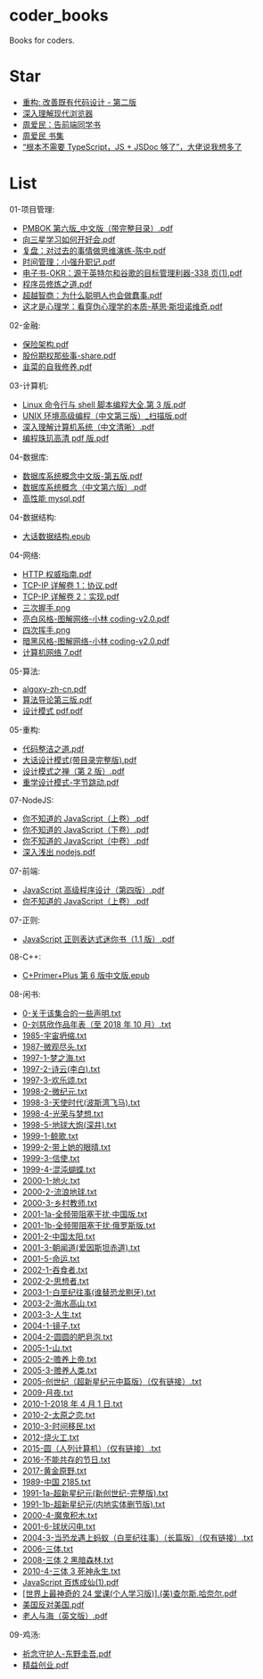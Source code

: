 # coder_books

Books for coders.

# Star

- [重构: 改善既有代码设计 - 第二版](https://book-refactoring2.ifmicro.com/docs/)
- [深入理解现代浏览器](https://github.com/hax/360-w3c/blob/master/articles/20190605_%E6%B7%B1%E5%85%A5%E7%90%86%E8%A7%A3%E7%8E%B0%E4%BB%A3%E6%B5%8F%E8%A7%88%E5%99%A8.md)
- [周爱民：告前端同学书](https://mp.weixin.qq.com/s?__biz=MzI3NTM5NDgzOA==&mid=2247514258&idx=1&sn=15da5081f310fbb1302e098ea68c0706&chksm=eb0780ebdc7009fd458befdd75280dfd3560aa4d6f8c382b45d2429c3ff7cfab944d3240e8b8#rd)
- [周爱民 书集](https://weread.qq.com/web/search/books?author=%E5%91%A8%E7%88%B1%E6%B0%91)
- [“根本不需要 TypeScript，JS + JSDoc 够了”，大佬说我想多了](https://my.oschina.net/u/6852546/blog/10114672)

# List

01-项目管理:

- [PMBOK 第六版\_中文版（带完整目录）.pdf](./01-项目管理/PMBOK第六版_中文版（带完整目录）.pdf)
- [向三星学习如何开好会.pdf](./01-项目管理/向三星学习如何开好会.pdf)
- [复盘：对过去的事情做思维演练-陈中.pdf](./01-项目管理/复盘：对过去的事情做思维演练-陈中.pdf)
- [时间管理：小强升职记.pdf](./01-项目管理/时间管理：小强升职记.pdf)
- [电子书-OKR：源于英特尔和谷歌的目标管理利器-338 页(1).pdf](<./01-项目管理/电子书-OKR：源于英特尔和谷歌的目标管理利器-338页(1).pdf>)
- [程序员修炼之道.pdf](./01-项目管理/程序员修炼之道.pdf)
- [超越智商：为什么聪明人也会做蠢事.pdf](./01-项目管理/超越智商：为什么聪明人也会做蠢事.pdf)
- [这才是心理学：看穿伪心理学的本质-基思·斯坦诺维奇.pdf](./01-项目管理/这才是心理学：看穿伪心理学的本质-基思·斯坦诺维奇.pdf)

02-金融:

- [保险架构.pdf](./02-金融/保险架构.pdf)
- [股份期权那些事-share.pdf](./02-金融/股份期权那些事-share.pdf)
- [韭菜的自我修养.pdf](./02-金融/韭菜的自我修养.pdf)

03-计算机:

- [Linux 命令行与 shell 脚本编程大全.第 3 版.pdf](./03-计算机/Linux命令行与shell脚本编程大全.第3版.pdf)
- [UNIX 环境高级编程（中文第三版）\_扫描版.pdf](./03-计算机/UNIX环境高级编程（中文第三版）_扫描版.pdf)
- [深入理解计算机系统（中文清晰）.pdf](./03-计算机/深入理解计算机系统（中文清晰）.pdf)
- [编程珠玑高清 pdf 版.pdf](./03-计算机/编程珠玑高清pdf版.pdf)

04-数据库:

- [数据库系统概念中文版-第五版.pdf](./04-数据库/数据库系统概念中文版-第五版.pdf)
- [数据库系统概念（中文第六版）.pdf](./04-数据库/数据库系统概念（中文第六版）.pdf)
- [高性能 mysql.pdf](./04-数据库/高性能mysql.pdf)

04-数据结构:

- [大话数据结构.epub](./04-数据结构/大话数据结构.epub)

04-网络:

- [HTTP 权威指南.pdf](./04-网络/HTTP权威指南.pdf)
- [TCP-IP 详解卷 1：协议.pdf](./04-网络/TCP-IP详解卷1：协议.pdf)
- [TCP-IP 详解卷 2：实现.pdf](./04-网络/TCP-IP详解卷2：实现.pdf)
- [三次握手.png](./04-网络/三次握手.png)
- [亮白风格-图解网络-小林 coding-v2.0.pdf](./04-网络/亮白风格-图解网络-小林coding-v2.0.pdf)
- [四次挥手.png](./04-网络/四次挥手.png)
- [暗黑风格-图解网络-小林 coding-v2.0.pdf](./04-网络/暗黑风格-图解网络-小林coding-v2.0.pdf)
- [计算机网络 7.pdf](./04-网络/计算机网络7.pdf)

05-算法:

- [algoxy-zh-cn.pdf](./05-算法/algoxy-zh-cn.pdf)
- [算法导论第三版.pdf](./05-算法/算法导论第三版.pdf)
- [设计模式 pdf.pdf](./05-算法/设计模式pdf.pdf)

05-重构:

- [代码整洁之道.pdf](./05-重构/代码整洁之道.pdf)
- [大话设计模式(带目录完整版).pdf](<./05-重构/大话设计模式(带目录完整版).pdf>)
- [设计模式之禅（第 2 版）.pdf](./05-重构/设计模式之禅（第2版）.pdf)
- [重学设计模式-字节跳动.pdf](./05-重构/重学设计模式-字节跳动.pdf)

07-NodeJS:

- [你不知道的 JavaScript（上卷）.pdf](./07-NodeJS/你不知道的JavaScript（上卷）.pdf)
- [你不知道的 JavaScript（下卷）.pdf](./07-NodeJS/你不知道的JavaScript（下卷）.pdf)
- [你不知道的 JavaScript（中卷）.pdf](./07-NodeJS/你不知道的JavaScript（中卷）.pdf)
- [深入浅出 nodejs.pdf](./07-NodeJS/深入浅出nodejs.pdf)

07-前端:

- [JavaScript 高级程序设计（第四版）.pdf](./07-前端/JavaScript高级程序设计（第四版）.pdf)
- [你不知道的 JavaScript（上卷）.pdf](./07-前端/你不知道的JavaScript（上卷）.pdf)

07-正则:

- [JavaScript 正则表达式迷你书（1.1 版）.pdf](./07-正则/JavaScript正则表达式迷你书（1.1版）.pdf)

08-C++:

- [C+Primer+Plus 第 6 版中文版.epub](./08-C++/C+Primer+Plus第6版中文版.epub)

08-闲书:

- [0-关于该集合的一些声明.txt](./08-闲书/0-刘慈欣作品年表（至2018年10月）/0-关于该集合的一些声明.txt)
- [0-刘慈欣作品年表（至 2018 年 10 月）.txt](./08-闲书/0-刘慈欣作品年表（至2018年10月）/0-刘慈欣作品年表（至2018年10月）.txt)
- [1985-宇宙坍缩.txt](./08-闲书/0-刘慈欣作品年表（至2018年10月）/中短篇（42篇）/1985-宇宙坍缩.txt)
- [1987-微观尽头.txt](./08-闲书/0-刘慈欣作品年表（至2018年10月）/中短篇（42篇）/1987-微观尽头.txt)
- [1997-1-梦之海.txt](./08-闲书/0-刘慈欣作品年表（至2018年10月）/中短篇（42篇）/1997-1-梦之海.txt)
- [1997-2-诗云(李白).txt](<./08-闲书/0-刘慈欣作品年表（至2018年10月）/中短篇（42篇）/1997-2-诗云(李白).txt>)
- [1997-3-欢乐颂.txt](./08-闲书/0-刘慈欣作品年表（至2018年10月）/中短篇（42篇）/1997-3-欢乐颂.txt)
- [1998-2-微纪元.txt](./08-闲书/0-刘慈欣作品年表（至2018年10月）/中短篇（42篇）/1998-2-微纪元.txt)
- [1998-3-天使时代(波斯湾飞马).txt](<./08-闲书/0-刘慈欣作品年表（至2018年10月）/中短篇（42篇）/1998-3-天使时代(波斯湾飞马).txt>)
- [1998-4-光荣与梦想.txt](./08-闲书/0-刘慈欣作品年表（至2018年10月）/中短篇（42篇）/1998-4-光荣与梦想.txt)
- [1998-5-地球大炮(深井).txt](<./08-闲书/0-刘慈欣作品年表（至2018年10月）/中短篇（42篇）/1998-5-地球大炮(深井).txt>)
- [1999-1-鲸歌.txt](./08-闲书/0-刘慈欣作品年表（至2018年10月）/中短篇（42篇）/1999-1-鲸歌.txt)
- [1999-2-带上她的眼晴.txt](./08-闲书/0-刘慈欣作品年表（至2018年10月）/中短篇（42篇）/1999-2-带上她的眼晴.txt)
- [1999-3-信使.txt](./08-闲书/0-刘慈欣作品年表（至2018年10月）/中短篇（42篇）/1999-3-信使.txt)
- [1999-4-混沌蝴蝶.txt](./08-闲书/0-刘慈欣作品年表（至2018年10月）/中短篇（42篇）/1999-4-混沌蝴蝶.txt)
- [2000-1-地火.txt](./08-闲书/0-刘慈欣作品年表（至2018年10月）/中短篇（42篇）/2000-1-地火.txt)
- [2000-2-流浪地球.txt](./08-闲书/0-刘慈欣作品年表（至2018年10月）/中短篇（42篇）/2000-2-流浪地球.txt)
- [2000-3-乡村教师.txt](./08-闲书/0-刘慈欣作品年表（至2018年10月）/中短篇（42篇）/2000-3-乡村教师.txt)
- [2001-1a-全频带阻塞干扰·中国版.txt](./08-闲书/0-刘慈欣作品年表（至2018年10月）/中短篇（42篇）/2001-1a-全频带阻塞干扰·中国版.txt)
- [2001-1b-全频带阻塞干扰·俄罗斯版.txt](./08-闲书/0-刘慈欣作品年表（至2018年10月）/中短篇（42篇）/2001-1b-全频带阻塞干扰·俄罗斯版.txt)
- [2001-2-中国太阳.txt](./08-闲书/0-刘慈欣作品年表（至2018年10月）/中短篇（42篇）/2001-2-中国太阳.txt)
- [2001-3-朝闻道(爱因斯坦赤道).txt](<./08-闲书/0-刘慈欣作品年表（至2018年10月）/中短篇（42篇）/2001-3-朝闻道(爱因斯坦赤道).txt>)
- [2001-5-命运.txt](./08-闲书/0-刘慈欣作品年表（至2018年10月）/中短篇（42篇）/2001-5-命运.txt)
- [2002-1-吞食者.txt](./08-闲书/0-刘慈欣作品年表（至2018年10月）/中短篇（42篇）/2002-1-吞食者.txt)
- [2002-2-思想者.txt](./08-闲书/0-刘慈欣作品年表（至2018年10月）/中短篇（42篇）/2002-2-思想者.txt)
- [2003-1-白垩纪往事(谁替恐龙剔牙).txt](<./08-闲书/0-刘慈欣作品年表（至2018年10月）/中短篇（42篇）/2003-1-白垩纪往事(谁替恐龙剔牙).txt>)
- [2003-2-海水高山.txt](./08-闲书/0-刘慈欣作品年表（至2018年10月）/中短篇（42篇）/2003-2-海水高山.txt)
- [2003-3-人生.txt](./08-闲书/0-刘慈欣作品年表（至2018年10月）/中短篇（42篇）/2003-3-人生.txt)
- [2004-1-镜子.txt](./08-闲书/0-刘慈欣作品年表（至2018年10月）/中短篇（42篇）/2004-1-镜子.txt)
- [2004-2-圆圆的肥皂泡.txt](./08-闲书/0-刘慈欣作品年表（至2018年10月）/中短篇（42篇）/2004-2-圆圆的肥皂泡.txt)
- [2005-1-山.txt](./08-闲书/0-刘慈欣作品年表（至2018年10月）/中短篇（42篇）/2005-1-山.txt)
- [2005-2-赡养上帝.txt](./08-闲书/0-刘慈欣作品年表（至2018年10月）/中短篇（42篇）/2005-2-赡养上帝.txt)
- [2005-3-赡养人类.txt](./08-闲书/0-刘慈欣作品年表（至2018年10月）/中短篇（42篇）/2005-3-赡养人类.txt)
- [2005-创世纪（超新星纪元中篇版）（仅有链接）.txt](./08-闲书/0-刘慈欣作品年表（至2018年10月）/中短篇（42篇）/2005-创世纪（超新星纪元中篇版）（仅有链接）.txt)
- [2009-月夜.txt](./08-闲书/0-刘慈欣作品年表（至2018年10月）/中短篇（42篇）/2009-月夜.txt)
- [2010-1-2018 年 4 月 1 日.txt](./08-闲书/0-刘慈欣作品年表（至2018年10月）/中短篇（42篇）/2010-1-2018年4月1日.txt)
- [2010-2-太原之恋.txt](./08-闲书/0-刘慈欣作品年表（至2018年10月）/中短篇（42篇）/2010-2-太原之恋.txt)
- [2010-3-时间移民.txt](./08-闲书/0-刘慈欣作品年表（至2018年10月）/中短篇（42篇）/2010-3-时间移民.txt)
- [2012-烧火工.txt](./08-闲书/0-刘慈欣作品年表（至2018年10月）/中短篇（42篇）/2012-烧火工.txt)
- [2015-圆（人列计算机）（仅有链接）.txt](./08-闲书/0-刘慈欣作品年表（至2018年10月）/中短篇（42篇）/2015-圆（人列计算机）（仅有链接）.txt)
- [2016-不能共存的节日.txt](./08-闲书/0-刘慈欣作品年表（至2018年10月）/中短篇（42篇）/2016-不能共存的节日.txt)
- [2017-黄金原野.txt](./08-闲书/0-刘慈欣作品年表（至2018年10月）/中短篇（42篇）/2017-黄金原野.txt)
- [1989-中国 2185.txt](./08-闲书/0-刘慈欣作品年表（至2018年10月）/长篇（9篇）/1989-中国2185.txt)
- [1991-1a-超新星纪元(新创世纪-完整版).txt](<./08-闲书/0-刘慈欣作品年表（至2018年10月）/长篇（9篇）/1991-1a-超新星纪元(新创世纪-完整版).txt>)
- [1991-1b-超新星纪元(内地实体删节版).txt](<./08-闲书/0-刘慈欣作品年表（至2018年10月）/长篇（9篇）/1991-1b-超新星纪元(内地实体删节版).txt>)
- [2000-4-魔鬼积木.txt](./08-闲书/0-刘慈欣作品年表（至2018年10月）/长篇（9篇）/2000-4-魔鬼积木.txt)
- [2001-6-球状闪电.txt](./08-闲书/0-刘慈欣作品年表（至2018年10月）/长篇（9篇）/2001-6-球状闪电.txt)
- [2004-3-当恐龙遇上蚂蚁（白垩纪往事）（长篇版）（仅有链接）.txt](./08-闲书/0-刘慈欣作品年表（至2018年10月）/长篇（9篇）/2004-3-当恐龙遇上蚂蚁（白垩纪往事）（长篇版）（仅有链接）.txt)
- [2006-三体.txt](./08-闲书/0-刘慈欣作品年表（至2018年10月）/长篇（9篇）/2006-三体.txt)
- [2008-三体 2 黑暗森林.txt](./08-闲书/0-刘慈欣作品年表（至2018年10月）/长篇（9篇）/2008-三体2黑暗森林.txt)
- [2010-4-三体 3 死神永生.txt](./08-闲书/0-刘慈欣作品年表（至2018年10月）/长篇（9篇）/2010-4-三体3死神永生.txt)
- [JavaScript 百炼成仙(1).pdf](<./08-闲书/JavaScript百炼成仙(1).pdf>)
- [[世界上最神奇的 24 堂课(个人学习版)].(美)查尔斯.哈奈尔.pdf](<./08-闲书/[世界上最神奇的24堂课(个人学习版)].(美)查尔斯.哈奈尔.pdf>)
- [美国反对美国.pdf](./08-闲书/美国反对美国.pdf)
- [老人与海（英文版）.pdf](./08-闲书/老人与海（英文版）.pdf)

09-鸡汤:

- [祈念守护人-东野圭吾.pdf](./09-鸡汤/祈念守护人-东野圭吾.pdf)
- [精益创业.pdf](./09-鸡汤/精益创业.pdf)
